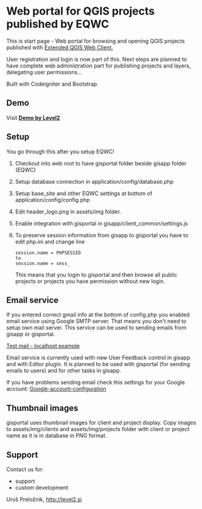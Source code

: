 Web portal for QGIS projects published by EQWC
==============================================

This is start page - Web portal for browsing and opening QGIS projects published with [Extended QGIS Web Client.](https://github.com/uprel/gisapp)

User registration and login is now part of this. Next steps are planned to have complete web administration part for publishing projects and layers, delegating user permissions...

Built with Codeigniter and Bootstrap.

## Demo
Visit **<a target="_blank" href="http://test.level2.si">Demo by Level2</a>**

## Setup

You go through this after you setup EQWC!

1. Checkout into web root to have gisportal folder beside gisapp folder (EQWC)
1. Setup database connection in application/config/database.php
1. Setup base_site and other EQWC settings at bottom of application/config/config.php
1. Edit header_logo.png in assets/img folder.
1. Enable integration with gisportal in gisapp/client_common/settings.js
1. To preserve session information from gisapp to gisportal you have to edit php.ini and change line

    ```
    session.name = PHPSESSID
    to
    session.name = sess_
    ```

    This means that you login to gisportal and then browse all public projects or projects you have permission without
    new login.

## Email service
If you entered correct gmail info at the bottom of config.php you enabled email service using Google SMTP server. That means you don't need to setup own mail server. This service can be used to sending emails from gisapp or gisportal.

[Test mail - localhost example](http://localhost/gisportal/index.php/mail/test)

Email service is currently used with new User Feedback control in gisapp and with Editor plugin.
It is planned to be used with gisportal (for sending emails to users) and for other tasks in gisapp.

If you have problems sending email check this settings for your Google account: [Google-account-configuration](/wiki/Google-account-configuration)

## Thumbnail images

gisportal uses thumbnail images for client and project display. Copy images to assets/img/clients and assets/img/projects
folder with client or project name as it is in database in PNG format.

## Support

Contact us for:
* support
* custom development

Uroš Preložnik, http://level2.si
